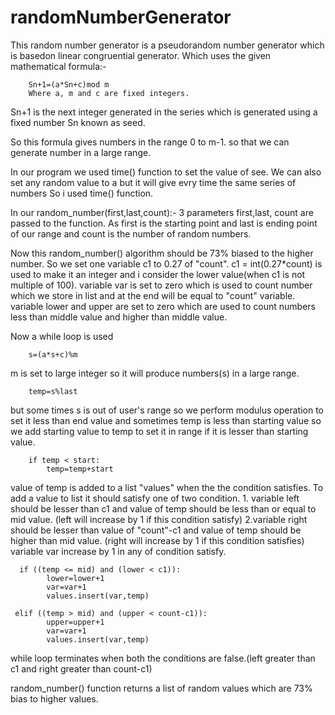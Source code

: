 # randomNumberGenerator
This random number generator is a pseudorandom number generator which is basedon linear congruential generator.
Which uses the given mathematical formula:-

        Sn+1=(a*Sn+c)mod m
        Where a, m and c are fixed integers.
   Sn+1 is the next integer generated in the series which is generated using a fixed number Sn known as seed.

So this formula gives numbers in the range 0 to m-1.
so that we can generate number in a large range.

In our program we used time() function to set the value of see. We can also set any random value to a but it will
give evry time the same series of numbers So i used time() function.

In our random_number(first,last,count):- 
3 parameters first,last, count are passed to the function. As first is the starting point and last is ending point
of our range and count is the number of random numbers.

Now this random_number() algorithm should be 73% biased to the higher number. So we set one variable c1 to 0.27 of "count".
c1 = int(0.27*count) is used to make it an integer and i consider the lower value(when c1 is not multiple of 100).
variable var is set to zero which is used to count number which we store in list and at the end will be equal to "count" variable.
variable lower and upper are set to zero which are used to count numbers less than middle value and higher than middle value.

Now a while loop is used

        s=(a*s+c)%m
        
   m is set to large integer so it will produce numbers(s) in a large range.
        
        temp=s%last
        
   but some times s is out of user's range so we perform modulus operation to set it less than end value and sometimes
temp is less than starting value so we add starting value to temp to set it in range if it is lesser than starting value.
        
        if temp < start:
            temp=temp+start
            
value of temp is added to a list "values" when the the condition satisfies.
To add a value to list it should satisfy one of two condition.
      1. variable left should be lesser than c1 and value of temp should be less than or equal to mid value.
      (left will increase by 1 if this condition satisfy)
      2.variable right should be lesser than value of "count"-c1 and value of temp should be higher than mid value.
      (right will increase by 1 if this condition satisfies)
      variable var increase by 1 in any of condition satisfy.
      
      if ((temp <= mid) and (lower < c1)):
            lower=lower+1
            var=var+1
            values.insert(var,temp)
     
     elif ((temp > mid) and (upper < count-c1)):
            upper=upper+1
            var=var+1
            values.insert(var,temp)
            
while loop terminates when both the conditions are false.(left greater than c1 and right greater than count-c1)


random_number() function returns a list of random values which are 73% bias to higher values.


        
       
